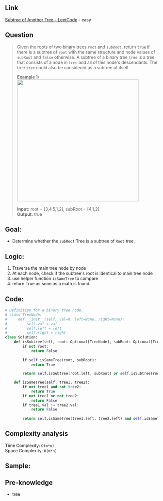 ## Link
[Subtree of Another Tree - LeetCode](https://leetcode.com/problems/subtree-of-another-tree/description/) - easy
## Question
>Given the roots of two binary trees `root` and `subRoot`, return `true` if there is a subtree of `root` with the same structure and node values of `subRoot` and `false` otherwise. A subtree of a binary tree `tree` is a tree that consists of a node in `tree` and all of this node's descendants. The tree `tree` could also be considered as a subtree of itself.
>
>**Example 1:**<br>
> <img src="src_pic/pic_572.Subtree_of_Another_Tree" width="400"/><br><br>
>**Input:** root = [3,4,5,1,2], subRoot = [4,1,2]<br>
>**Output:** true<br>
## Goal:
-  Determine whether the `subRoot` Tree is a subtree of `Root` tree.
## Logic:
1. Traverse the main tree node by node
2. At each node, check if the subtree's root is identical to main tree node
3. use helper function `isSameTree` to compare
4. return True as soon as a math is found
## Code:
```python
# Definition for a binary tree node.
# class TreeNode:
#     def __init__(self, val=0, left=None, right=None):
#         self.val = val
#         self.left = left
#         self.right = right
class Solution:
    def isSubtree(self, root: Optional[TreeNode], subRoot: Optional[TreeNode]) -> bool:
        if not root:
            return False
        
        if self.isSameTree(root, subRoot):
            return True
        
        return self.isSubtree(root.left, subRoot) or self.isSubtree(root.right, subRoot)

    def isSameTree(self, tree1, tree2):
        if not tree1 and not tree2:
            return True
        if not tree1 or not tree2:
            return False
        if tree1.val != tree2.val:
            return False
        
        return self.isSameTree(tree1.left, tree2.left) and self.isSameTree(tree1.right, tree2.right)
```

## Complexity analysis
Time Complexity: `O(m*n)`<br>
Space Complexity: `O(m*n)`
## Sample: 

## Pre-knowledge
- tree
